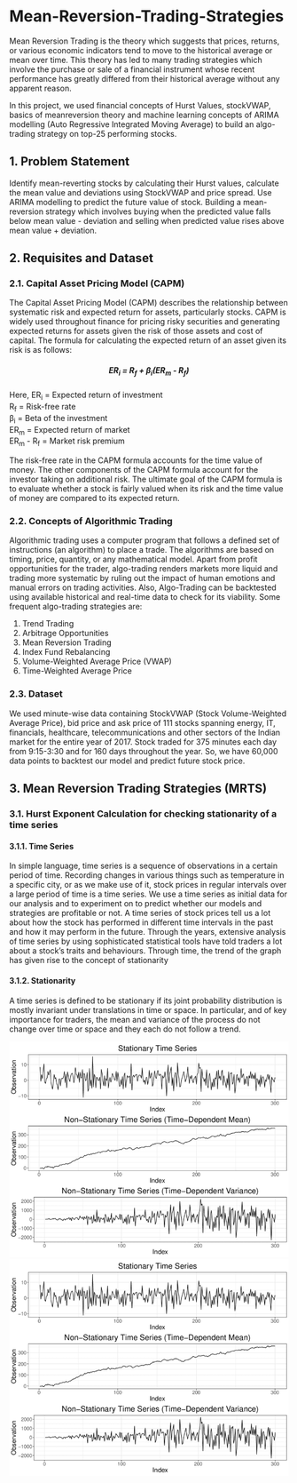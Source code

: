# Mean-Reversion-Trading-Strategies

Mean Reversion Trading is the theory which suggests that prices, returns, or various economic indicators tend to move to the historical average or mean over time. This theory has led to many trading strategies which involve the purchase or sale of a financial instrument whose recent performance has greatly differed from their historical average without any apparent reason.

In this project, we used financial concepts of Hurst Values, stockVWAP, basics of meanreversion theory and machine learning concepts of ARIMA modelling (Auto Regressive Integrated Moving Average) to build an algo-trading strategy on top-25 performing stocks.

## 1. Problem Statement
Identify mean-reverting stocks by calculating their Hurst values, calculate the mean value and deviations using StockVWAP and price spread. Use ARIMA modelling to predict the future value of stock. Building a mean-reversion strategy which involves buying when the predicted value falls below mean value - deviation and selling when predicted value rises above mean value + deviation.

## 2.  Requisites and Dataset
### 2.1.  Capital Asset Pricing Model (CAPM)
The Capital Asset Pricing Model (CAPM) describes the relationship between systematic risk and expected return for assets, particularly stocks. CAPM is widely used throughout finance for pricing risky securities and generating expected returns for assets given the risk of those assets and cost of capital. The formula for calculating the expected return of an asset given its risk is as follows:

##### <p align="center"> ER<sub>i</sub> = R<sub>f</sub> + β<sub>i</sub>(ER<sub>m</sub> - R<sub>f</sub>) </p>

Here,
ER<sub>i</sub> = Expected return of investment <br/>
R<sub>f</sub> = Risk-free rate <br/>
β<sub>i</sub> = Beta of the investment <br/>
ER<sub>m</sub> = Expected return of market <br/>
ER<sub>m</sub> - R<sub>f</sub> = Market risk premium

The risk-free rate in the CAPM formula accounts for the time value of money. The other components of the CAPM formula account for the investor taking on additional risk. The ultimate goal of the CAPM formula is to evaluate whether a stock is fairly valued when its risk and the time value of money are compared to its expected return.

### 2.2. Concepts of Algorithmic Trading
Algorithmic trading uses a computer program that follows a defined set of instructions (an algorithm) to place a trade. The algorithms are based on timing, price, quantity, or any mathematical model. Apart from profit opportunities for the trader, algo-trading renders markets more liquid and trading more systematic by ruling out the impact of human emotions and manual errors on trading activities. Also, Algo-Trading can be backtested using available historical and real-time data to check for its viability. Some frequent algo-trading strategies are:
1. Trend Trading
2. Arbitrage Opportunities
3. Mean Reversion Trading
4. Index Fund Rebalancing
5. Volume-Weighted Average Price (VWAP)
6. Time-Weighted Average Price

### 2.3. Dataset
We used minute-wise data containing StockVWAP (Stock Volume-Weighted Average Price), bid price and ask price of 111 stocks spanning energy, IT, financials, healthcare, telecommunications and other sectors of the Indian market for the entire year of 2017. Stock traded for 375 minutes each day from 9:15-3:30 and for 160 days throughout the year. So, we have 60,000 data points to backtest our model and predict future stock price.

## 3. Mean Reversion Trading Strategies (MRTS)
### 3.1. Hurst Exponent Calculation for checking stationarity of a time series
#### 3.1.1. Time Series
In simple language, time series is a sequence of observations in a certain period of time. Recording changes in various things such as temperature in a specific city, or as we make use of it, stock prices in regular intervals over a large period of time is a time series. We use a time series as initial data for our analysis and to experiment on to predict whether our models and strategies are profitable or not. A time series of stock prices tell us a lot about how the stock has performed in different time intervals in the past and how it may perform in the future. Through the years, extensive analysis of time series by using sophisticated statistical tools have told traders a lot about a stock’s traits and behaviours. Through time, the trend of the graph has given rise to the concept of stationarity

#### 3.1.2. Stationarity
A time series is defined to be stationary if its joint probability distribution is mostly invariant under translations in time or space. In particular, and of key importance for traders, the mean and variance of the process do not change over time or space and they each do not follow a trend.

![Examples-for-stationary-and-non-stationary-time-series](https://github.com/DevanshParmar/Mean-Reversion-Trading-Strategies/blob/main/images/Examples-for-stationary-and-non-stationary-time-series.png)
![plot](images/Examples-for-stationary-and-non-stationary-time-series.png)
